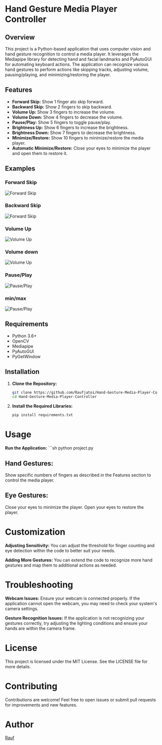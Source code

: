 # Hand Gesture Media Player Controller

## Overview

This project is a Python-based application that uses computer vision and hand gesture recognition to control a media player. It leverages the Mediapipe library for detecting hand and facial landmarks and PyAutoGUI for automating keyboard actions. The application can recognize various hand gestures to perform actions like skipping tracks, adjusting volume, pausing/playing, and minimizing/restoring the player.

## Features

- **Forward Skip:** Show 1 finger ato skip forward.
- **Backward Skip:** Show 2 fingers to skip backward.
- **Volume Up:** Show 3 fingers to increase the volume.
- **Volume Down:** Show 4 fingers to decrease the volume.
- **Pause/Play:** Show 5 fingers to toggle pause/play.
- **Brightness Up:** Show 6 fingers to increase the brightness.
- **Brightness Down:** Show 7 fingers to decrease the brightness.
- **Minimize/Restore:** Show 10 fingers to minimize/restore the media player.
- **Automatic Minimize/Restore:** Close your eyes to minimize the player and open them to restore it.

## Examples

### Forward Skip
![Forward Skip](forward.png)

### Backward Skip
![Forward Skip](backward.png)

### Volume Up
![Volume Up](up.png)

### Volume down
![Volume Up](down.png)

### Pause/Play
![Pause/Play](play.png)

### min/max
![Pause/Play](min.png)

## Requirements

- Python 3.6+
- OpenCV
- Mediapipe
- PyAutoGUI
- PyGetWindow

## Installation

1. **Clone the Repository:**
   ```sh
   git clone https://github.com/Raufjatoi/Hand-Gesture-Media-Player-Controller.git
   cd Hand-Gesture-Media-Player-Controller

2. **Install the Required Libraries:**
   ```sh
   pip install requirements.txt

# Usage


**Run the Application:**
    ```sh
    python project.py

## Hand Gestures:

Show specific numbers of fingers as described in the Features section to control the media player.

## Eye Gestures:

Close your eyes to minimize the player.
Open your eyes to restore the player.


# Customization

**Adjusting Sensitivity:**
You can adjust the threshold for finger counting and eye detection within the code to better suit your needs.

**Adding More Gestures:**
You can extend the code to recognize more hand gestures and map them to additional actions as needed.


# Troubleshooting

**Webcam Issues:**
Ensure your webcam is connected properly. If the application cannot open the webcam, you may need to check your system's camera settings.

**Gesture Recognition Issues:**
If the application is not recognizing your gestures correctly, try adjusting the lighting conditions and ensure your hands are within the camera frame.

# License
This project is licensed under the MIT License. See the LICENSE file for more details.

# Contributing
Contributions are welcome! Feel free to open issues or submit pull requests for improvements and new features.

# Author
[Rauf](https://personal-web-page-lemon.vercel.app/index.html)  